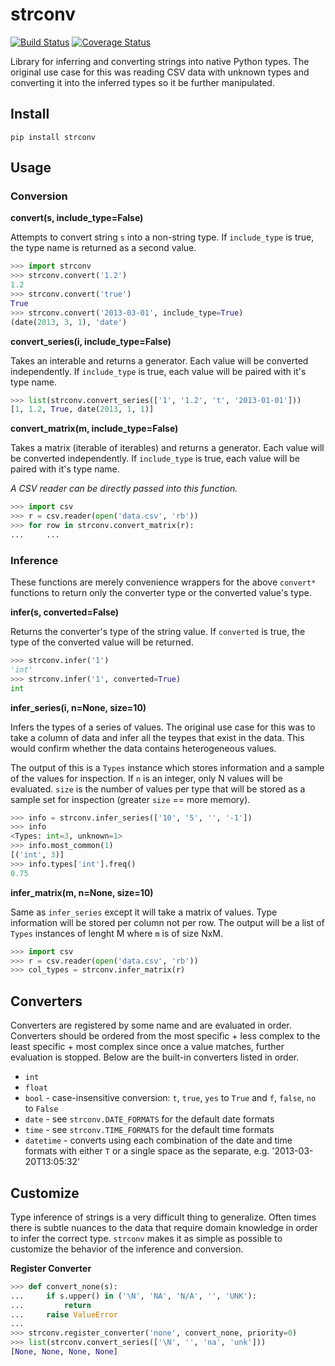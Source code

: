 # strconv 

[![Build Status](https://travis-ci.org/bruth/strconv.png?branch=master)](https://travis-ci.org/bruth/strconv) [![Coverage Status](https://coveralls.io/repos/bruth/strconv/badge.png?branch=master)](https://coveralls.io/r/bruth/strconv?branch=master)

Library for inferring and converting strings into native Python types. The original use case for this was reading CSV data with unknown types and converting it into the inferred types so it be further manipulated.

## Install

```
pip install strconv
```

## Usage

### Conversion

**convert(s, include_type=False)**

Attempts to convert string `s` into a non-string type. If `include_type` is true, the type name is returned as a second value.

```python
>>> import strconv
>>> strconv.convert('1.2')
1.2
>>> strconv.convert('true')
True
>>> strconv.convert('2013-03-01', include_type=True)
(date(2013, 3, 1), 'date')
```

**convert_series(i, include_type=False)**

Takes an interable and returns a generator. Each value will be converted independently. If `include_type` is true, each value will be paired with it's type name.

```python
>>> list(strconv.convert_series(['1', '1.2', 't', '2013-01-01']))
[1, 1.2, True, date(2013, 1, 1)]
```

**convert_matrix(m, include_type=False)**

Takes a matrix (iterable of iterables) and returns a generator. Each value will be converted independently. If `include_type` is true, each value will be paired with it's type name.

_A CSV reader can be directly passed into this function._

```python
>>> import csv
>>> r = csv.reader(open('data.csv', 'rb'))
>>> for row in strconv.convert_matrix(r):
...     ...
```

### Inference

These functions are merely convenience wrappers for the above `convert*` functions to return only the converter type or the converted value's type.

**infer(s, converted=False)**

Returns the converter's type of the string value. If `converted` is true, the type of the converted value will be returned.

```python
>>> strconv.infer('1')
'int'
>>> strconv.infer('1', converted=True)
int
```

**infer_series(i, n=None, size=10)**

Infers the types of a series of values. The original use case for this was to take a column of data and infer all the teypes that exist in the data. This would confirm whether the data contains heterogeneous values.

The output of this is a `Types` instance which stores information and a sample of the values for inspection. If `n` is an integer, only N values will be evaluated. `size` is the number of values per type that will be stored as a sample set for inspection (greater `size` == more memory).

```python
>>> info = strconv.infer_series(['10', '5', '', '-1'])
>>> info
<Types: int=3, unknown=1>
>>> info.most_common(1)
[('int', 3)]
>>> info.types['int'].freq()
0.75
```

**infer_matrix(m, n=None, size=10)**

Same as `infer_series` except it will take a matrix of values. Type information will be stored per column not per row. The output will be a list of `Types` instances of lenght M where `m` is of size NxM.

```python
>>> import csv
>>> r = csv.reader(open('data.csv', 'rb'))
>>> col_types = strconv.infer_matrix(r)
```

## Converters

Converters are registered by some name and are evaluated in order. Converters should be ordered from the most specific + less complex to the least specific + most complex since once a value matches, further evaluation is stopped. Below are the built-in converters listed in order.

- `int`
- `float`
- `bool` - case-insensitive conversion: `t`, `true`, `yes` to `True` and `f`, `false`, `no` to `False`
- `date` - see `strconv.DATE_FORMATS` for the default date formats
- `time` - see `strconv.TIME_FORMATS` for the default time formats
- `datetime` - converts using each combination of the date and time formats with either `T` or a single space as the separate, e.g. '2013-03-20T13:05:32'

## Customize

Type inference of strings is a very difficult thing to generalize. Often times there is subtle nuances to the data that require domain knowledge in order to infer the correct type. `strconv` makes it as simple as possible to customize the behavior of the inference and conversion.

**Register Converter**

```python
>>> def convert_none(s):
...     if s.upper() in ('\N', 'NA', 'N/A', '', 'UNK'):
...         return
...     raise ValueError
...
>>> strconv.register_converter('none', convert_none, priority=0)
>>> list(strconv.convert_series(['\N', '', 'na', 'unk']))
[None, None, None, None]
```
